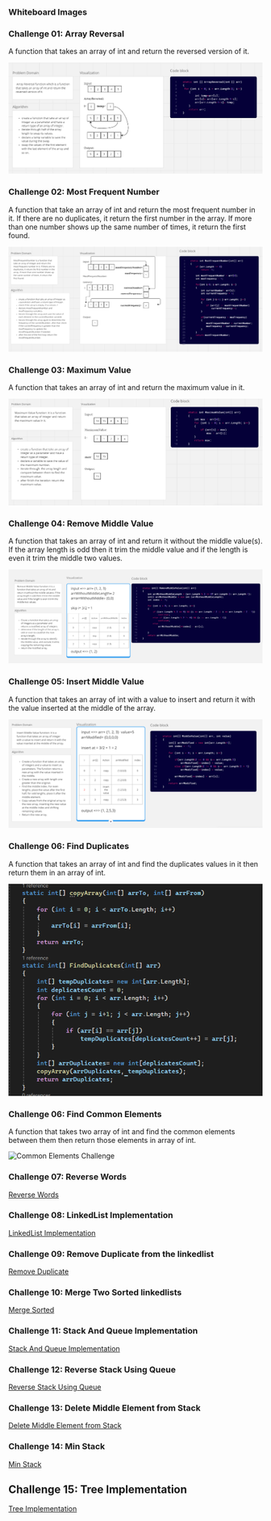 ### Whiteboard Images

### Challenge 01: Array Reversal

A function that takes an array of int and return the reversed version of it.

![Array Reversal Whiteboard](./whiteboard-challenges/ArrayReversal.PNG)

### Challenge 02: Most Frequent Number

A function that take an array of int and return the most frequent number in it. If there are no duplicates, it return the first number in the array. If more than one number shows up the same number of times, it return the first found.

![Most Frequent Number Whiteboard](./whiteboard-challenges/MostFrequentNumber.PNG)

### Challenge 03: Maximum Value

A function that takes an array of int and return the maximum value in it.

![Maximum Value Whiteboard](./whiteboard-challenges/MaximumValue.PNG)

### Challenge 04: Remove Middle Value

A function that takes an array of int and return it without the middle value(s). If the array length is odd then it trim the middle value and if the length is even it trim the middle two values.

![Remove Middle Value Whiteboard](./whiteboard-challenges/RemoveMiddleValue.PNG)

### Challenge 05: Insert Middle Value

A function that takes an array of int with a value to insert and return it with the value inserted at the middle of the array.

![Remove Middle Value Whiteboard](./whiteboard-challenges/InsertMiddleValue.PNG)

### Challenge 06: Find Duplicates

A function that takes an array of int and find the duplicates values in it then return them in an array of int.

![Find Duplicates Challenge](./Challenges/Find-Duplicates/FindDuplicates.PNG)

### Challenge 06: Find Common Elements

A function that takes two array of int and find the common elements between them then return those elements in array of int.

![Common Elements Challenge](https://github.com/DimaSalem/challenges-and-data-structures/assets/165784854/9ec37c55-d13a-4ca8-a64c-9c797d07ae7e)

### Challenge 07: Reverse Words

[Reverse Words](./Challenges/Reverse-Words/Readme.md)

### Challenge 08: LinkedList Implementation

[LinkedList Implementation](./Challenges/Data-Structures/LinkedList/README.md)

### Challenge 09: Remove Duplicate from the linkedlist

[Remove Duplicate](./Challenges/Data-Structures/LinkedList/README.md)

### Challenge 10: Merge Two Sorted linkedlists

[Merge Sorted](./Challenges/Data-Structures/LinkedList/MergeSorted/Readme.md)

### Challenge 11: Stack And Queue Implementation

[Stack And Queue Implementation](./Challenges/Data-Structures/Stack&Queue/README.md)

### Challenge 12: Reverse Stack Using Queue

[Reverse Stack Using Queue](./Challenges/Data-Structures/Stack&Queue/ReverseStackUsingQueue/README.md)

### Challenge 13: Delete Middle Element from Stack

[Delete Middle Element from Stack](./Challenges/Data-Structures/Stack&Queue/DeleteMiddleElement/README.md)

### Challenge 14: Min Stack

[Min Stack](./Challenges/Data-Structures/Stack&Queue/MinStack/README.md)

## Challenge 15: Tree Implementation

[Tree Implementation](./Challenges/Data-Structures/Trees/TreeImplementation/README.md)
